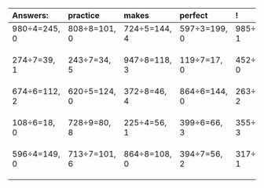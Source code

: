 | Answers: | practice | makes | perfect | ! |
| :--- | :--- | :--- | :--- | :--- |
| 980÷4=245, 0 | 808÷8=101, 0 | 724÷5=144, 4 | 597÷3=199, 0 | 985÷4=246, 1 | 
|   |   |   |   |   | 
|   |   |   |   |   | 
|   |   |   |   |   | 
| 274÷7=39, 1 | 243÷7=34, 5 | 947÷8=118, 3 | 119÷7=17, 0 | 452÷4=113, 0 | 
|   |   |   |   |   | 
|   |   |   |   |   | 
|   |   |   |   |   | 
| 674÷6=112, 2 | 620÷5=124, 0 | 372÷8=46, 4 | 864÷6=144, 0 | 263÷9=29, 2 | 
|   |   |   |   |   | 
|   |   |   |   |   | 
|   |   |   |   |   | 
| 108÷6=18, 0 | 728÷9=80, 8 | 225÷4=56, 1 | 399÷6=66, 3 | 355÷8=44, 3 | 
|   |   |   |   |   | 
|   |   |   |   |   | 
|   |   |   |   |   | 
| 596÷4=149, 0 | 713÷7=101, 6 | 864÷8=108, 0 | 394÷7=56, 2 | 317÷4=79, 1 | 
|   |   |   |   |   | 
|   |   |   |   |   | 
|   |   |   |   |   | 
